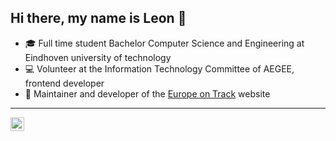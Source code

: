 ## Hi there, my name is Leon 👋

- 🎓 Full time student Bachelor Computer Science and Engineering at Eindhoven university of technology
- 💻 Volunteer at the Information Technology Committee of AEGEE, frontend developer
- 🔧 Maintainer and developer of the [Europe on Track](https://www.europeontrack.org/) website

---

[<img align="left" alt="LeonVreling | LinkedIn" width="22px" src="https://cdn.jsdelivr.net/npm/simple-icons@v3/icons/linkedin.svg" />][linkedin]





[linkedin]: https://linkedin.com/in/leonvreling
